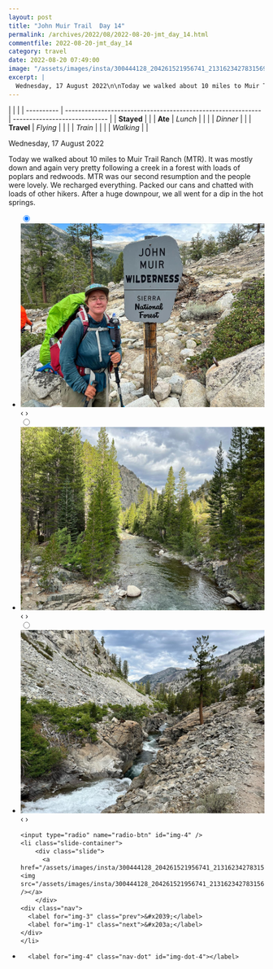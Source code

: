 ```yaml
---
layout: post
title: "John Muir Trail  Day 14"
permalink: /archives/2022/08/2022-08-20-jmt_day_14.html
commentfile: 2022-08-20-jmt_day_14
category: travel
date: 2022-08-20 07:49:00
image: "/assets/images/insta/300444128_204261521956741_2131623427831569911_n_17913597911508624.jpg"
excerpt: |
  Wednesday, 17 August 2022\n\nToday we walked about 10 miles to Muir Trail Ranch (MTR). It was mostly down and again very pretty following a creek in a forest with loads of poplars and redwoods. MTR was our second resumption and the people were lovely. We recharged everything. Packed our cans and chatted with loads of other hikers. After a huge downpour, we all went for a dip in the hot springs.
---
```


|            |                                                              |
| ---------- | ------------------------------------------------------------ | ----------------------------- |
| **Stayed** |  |
| **Ate**    | _Lunch_                                                      |          |
|            | _Dinner_                                                     |          |
| **Travel** | _Flying_                                                     |          |
|            | _Train_                                                      |          |
|            | _Walking_                                                    |          |


Wednesday, 17 August 2022

Today we walked about 10 miles to Muir Trail Ranch (MTR). It was mostly down and again very pretty following a creek in a forest with loads of poplars and redwoods. MTR was our second resumption and the people were lovely. We recharged everything. Packed our cans and chatted with loads of other hikers. After a huge downpour, we all went for a dip in the hot springs.


<ul class="slides">
    <input type="radio" name="radio-btn" id="img-1" checked="checked" />
    <li class="slide-container">
        <div class="slide">
          <a href="/assets/images/insta/300675647_1253355028749860_5710502099578974369_n_17921427647447519.jpg"><img src="/assets/images/insta/300675647_1253355028749860_5710502099578974369_n_17921427647447519.jpg" /></a>
        </div>
    <div class="nav">
      <label for="img-4" class="prev">&#x2039;</label>
      <label for="img-2" class="next">&#x203a;</label>
    </div>
    </li>
        <input type="radio" name="radio-btn" id="img-2"  />
    <li class="slide-container">
        <div class="slide">
          <a href="/assets/images/insta/300031971_1303295383408838_4908566726784158871_n_17971223317737445.jpg"><img src="/assets/images/insta/300031971_1303295383408838_4908566726784158871_n_17971223317737445.jpg" /></a>
        </div>
    <div class="nav">
      <label for="img-1" class="prev">&#x2039;</label>
      <label for="img-3" class="next">&#x203a;</label>
    </div>
    </li>
        <input type="radio" name="radio-btn" id="img-3"  />
    <li class="slide-container">
        <div class="slide">
          <a href="/assets/images/insta/300570065_1273620296800231_3958023644176956693_n_17876333897734181.jpg"><img src="/assets/images/insta/300570065_1273620296800231_3958023644176956693_n_17876333897734181.jpg" /></a>
        </div>
    <div class="nav">
      <label for="img-2" class="prev">&#x2039;</label>
      <label for="img-4" class="next">&#x203a;</label>
    </div>
    </li>
    
    <input type="radio" name="radio-btn" id="img-4" />
    <li class="slide-container">
        <div class="slide">
          <a href="/assets/images/insta/300444128_204261521956741_2131623427831569911_n_17913597911508624.jpg"><img src="/assets/images/insta/300444128_204261521956741_2131623427831569911_n_17913597911508624.jpg" /></a>
        </div>
    <div class="nav">
      <label for="img-3" class="prev">&#x2039;</label>
      <label for="img-1" class="next">&#x203a;</label>
    </div>
    </li>
			
<li class="nav-dots">
      <label for="img-1" class="nav-dot" id="img-dot-1"></label>
      <label for="img-2" class="nav-dot" id="img-dot-2"></label>
      <label for="img-3" class="nav-dot" id="img-dot-3"></label>

      <label for="img-4" class="nav-dot" id="img-dot-4"></label>

</li>
</ul>        
             

		